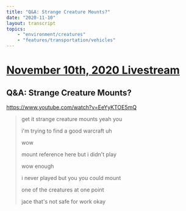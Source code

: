 ```yaml
---
title: "Q&A: Strange Creature Mounts?"
date: "2020-11-10"
layout: transcript
topics:
    - "environment/creatures"
    - "features/transportation/vehicles"
---
```

# [November 10th, 2020 Livestream](../2020-11-10.md)
## Q&A: Strange Creature Mounts?
https://www.youtube.com/watch?v=EeYyKTOE5mQ
> get it strange creature mounts yeah you
> 
> i'm trying to find a good warcraft uh
> 
> wow
> 
> mount reference here but i didn't play
> 
> wow enough
> 
> i never played but you you could mount
> 
> one of the creatures at one point
> 
> jace that's not safe for work okay
> 

